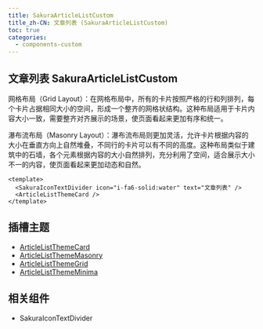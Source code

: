 ```yaml
---
title: SakuraArticleListCustom
title_zh-CN: 文章列表 (SakuraArticleListCustom)
toc: true
categories:
  - components-custom
---
```


## 文章列表 SakuraArticleListCustom

网格布局（Grid Layout）：在网格布局中，所有的卡片按照严格的行和列排列，每个卡片占据相同大小的空间，形成一个整齐的网格状结构。这种布局适用于卡片内容大小一致，需要整齐对齐展示的场景，使页面看起来更加有序和统一。

瀑布流布局（Masonry Layout）：瀑布流布局则更加灵活，允许卡片根据内容的大小在垂直方向上自然堆叠，不同行的卡片可以有不同的高度。这种布局类似于建筑中的石墙，各个元素根据内容的大小自然排列，充分利用了空间，适合展示大小不一的内容，使页面看起来更加动态和自然。

```vue
<template>
  <SakuraIconTextDivider icon="i-fa6-solid:water" text="文章列表" />
  <ArticleListThemeCard />
</template>
```

<SakuraIconTextDivider icon="i-fa6-solid:water" text="文章列表" />
<ArticleListThemeCard />

## 插槽主题

- [ArticleListThemeCard](/components-themes/ArticleListThemeCard)
- [ArticleListThemeMasonry](/components-themes/ArticleListThemeGrid)
- [ArticleListThemeGrid](/components-themes/ArticleListThemeMasonry)
- [ArticleListThemeMinima](/components-themes/ArticleListThemeMinima)

## 相关组件

- SakuraIconTextDivider
